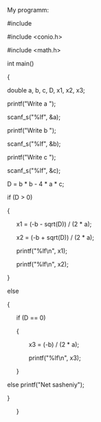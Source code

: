 ﻿ My programm:

#include <iostream>

#include <conio.h>

#include <math.h>

int main()

{

double a, b, c, D, x1, x2, x3;

printf("Write a ");

scanf\_s("%lf", &a);

printf("Write b ");

scanf\_s("%lf", &b);

printf("Write c ");

scanf\_s("%lf", &c);

D = b \* b - 4 \* a \* c;

if (D > 0)

{

`	`x1 = (-b - sqrt(D)) / (2 \* a);

`	`x2 = (-b + sqrt(D)) / (2 \* a);

`	`printf("%lf\n", x1);

`	`printf("%lf\n", x2);

}

else

{

`	`if (D == 0)

`	`{

`		`x3 = (-b) / (2 \* a);

`		`printf("%lf\n", x3);

`	`}

else printf("Net sasheniy");

}

`	`}

